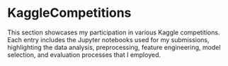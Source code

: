 # KaggleCompetitions
This section showcases my participation in various Kaggle competitions. Each entry includes the Jupyter notebooks used for my submissions, highlighting the data analysis, preprocessing, feature engineering, model selection, and evaluation processes that I employed.
